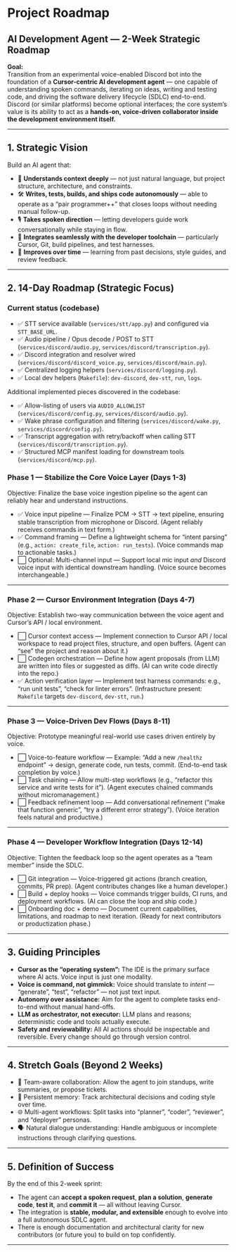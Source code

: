 # Project Roadmap
## AI Development Agent — 2-Week Strategic Roadmap

**Goal:**  
Transition from an experimental voice-enabled Discord bot into the foundation of a **Cursor-centric AI development agent** — one capable of understanding spoken commands, iterating on ideas, writing and testing code, and driving the software delivery lifecycle (SDLC) end-to-end.  
Discord (or similar platforms) become optional interfaces; the core system’s value is its ability to act as a **hands-on, voice-driven collaborator inside the development environment itself.**

---

## 1. Strategic Vision

Build an AI agent that:
- 🧠 **Understands context deeply** — not just natural language, but project structure, architecture, and constraints.
- 🛠️ **Writes, tests, builds, and ships code autonomously** — able to operate as a “pair programmer++” that closes loops without needing manual follow-up.
- 🎙️ **Takes spoken direction** — letting developers guide work conversationally while staying in flow.
- 🔄 **Integrates seamlessly with the developer toolchain** — particularly Cursor, Git, build pipelines, and test harnesses.
- 🚀 **Improves over time** — learning from past decisions, style guides, and review feedback.

---

## 2. 14-Day Roadmap (Strategic Focus)

### Current status (codebase)
- ✅ STT service available (`services/stt/app.py`) and configured via `STT_BASE_URL`.
- ✅ Audio pipeline / Opus decode / POST to STT (`services/discord/audio.py`, `services/discord/transcription.py`).
- ✅ Discord integration and resolver wired (`services/discord/discord_voice.py`, `services/discord/main.py`).
- ✅ Centralized logging helpers (`services/discord/logging.py`).
- ✅ Local dev helpers (`Makefile`): `dev-discord`, `dev-stt`, `run`, `logs`.

Additional implemented pieces discovered in the codebase:
- ✅ Allow-listing of users via `AUDIO_ALLOWLIST` (`services/discord/config.py`, `services/discord/audio.py`).
- ✅ Wake phrase configuration and filtering (`services/discord/wake.py`, `services/discord/config.py`).
- ✅ Transcript aggregation with retry/backoff when calling STT (`services/discord/transcription.py`).
- ✅ Structured MCP manifest loading for downstream tools (`services/discord/mcp.py`).

### Phase 1 — Stabilize the Core Voice Layer (Days 1-3)
Objective: Finalize the base voice ingestion pipeline so the agent can reliably hear and understand instructions.

- ✅ Voice input pipeline — Finalize PCM → STT → text pipeline, ensuring stable transcription from microphone or Discord. (Agent reliably receives commands in text form.)
- ✅ Command framing — Define a lightweight schema for “intent parsing” (e.g., `action: create_file`, `action: run_tests`). (Voice commands map to actionable tasks.)
- ⬜ Optional: Multi-channel input — Support local mic input *and* Discord voice input with identical downstream handling. (Voice source becomes interchangeable.)

---

### Phase 2 — Cursor Environment Integration (Days 4-7)
Objective: Establish two-way communication between the voice agent and Cursor’s API / local environment.

- ⬜ Cursor context access — Implement connection to Cursor API / local workspace to read project files, structure, and open buffers. (Agent can “see” the project and reason about it.)
- ⬜ Codegen orchestration — Define how agent proposals (from LLM) are written into files or suggested as diffs. (AI can write code directly into the repo.)
- ✅ Action verification layer — Implement test harness commands: e.g., “run unit tests”, “check for linter errors”. (Infrastructure present: `Makefile` targets `dev-discord`, `dev-stt`, `run`.)

---

### Phase 3 — Voice-Driven Dev Flows (Days 8-11)
Objective: Prototype meaningful real-world use cases driven entirely by voice.

- ⬜ Voice-to-feature workflow — Example: “Add a new `/healthz` endpoint” → design, generate code, run tests, commit. (End-to-end task completion by voice.)
- ⬜ Task chaining — Allow multi-step workflows (e.g., “refactor this service and write tests for it”). (Agent executes chained commands without micromanagement.)
- ⬜ Feedback refinement loop — Add conversational refinement (“make that function generic”, “try a different error strategy”). (Voice iteration feels natural and productive.)

---

### Phase 4 — Developer Workflow Integration (Days 12-14)
Objective: Tighten the feedback loop so the agent operates as a “team member” inside the SDLC.

- ⬜ Git integration — Voice-triggered git actions (branch creation, commits, PR prep). (Agent contributes changes like a human developer.)
- ⬜ Build + deploy hooks — Voice commands trigger builds, CI runs, and deployment workflows. (AI can close the loop and ship code.)
- ⬜ Onboarding doc + demo — Document current capabilities, limitations, and roadmap to next iteration. (Ready for next contributors or productization phase.)

---

## 3. Guiding Principles

- **Cursor as the “operating system”:** The IDE is the primary surface where AI acts. Voice input is just one modality.
- **Voice is command, not gimmick:** Voice should translate to *intent* — “generate”, “test”, “refactor” — not just text input.
- **Autonomy over assistance:** Aim for the agent to complete tasks end-to-end without manual hand-offs.
- **LLM as orchestrator, not executor:** LLM plans and reasons; deterministic code and tools actually execute.
- **Safety and reviewability:** All AI actions should be inspectable and reversible. Every change should go through version control.

---

## 4. Stretch Goals (Beyond 2 Weeks)

- 🤝 Team-aware collaboration: Allow the agent to join standups, write summaries, or propose tickets.  
- 🧠 Persistent memory: Track architectural decisions and coding style over time.  
- 🌐 Multi-agent workflows: Split tasks into “planner”, “coder”, “reviewer”, and “deployer” personas.  
- 🗣️ Natural dialogue understanding: Handle ambiguous or incomplete instructions through clarifying questions.

---

## 5. Definition of Success

By the end of this 2-week sprint:
- The agent can **accept a spoken request**, **plan a solution**, **generate code**, **test it**, and **commit it** — all without leaving Cursor.
- The integration is **stable, modular, and extensible** enough to evolve into a full autonomous SDLC agent.
- There is enough documentation and architectural clarity for new contributors (or future you) to build on top confidently.

---
